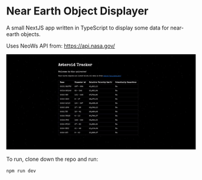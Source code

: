 # Near Earth Object Displayer

A small NextJS app written in TypeScript to display some data for near-earth objects.

Uses NeoWs API from:
https://api.nasa.gov/

![Demo](./demo.gif)

To run, clone down the repo and run:
```
npm run dev
```
